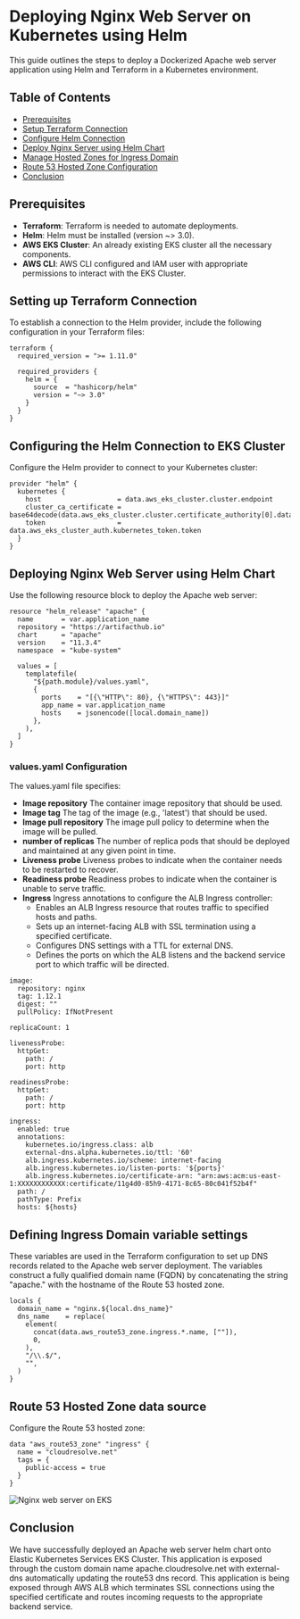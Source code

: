 # Deploying Nginx Web Server on Kubernetes using Helm

This guide outlines the steps to deploy a Dockerized Apache web server application using Helm and Terraform in a Kubernetes environment.

## Table of Contents
- [Prerequisites](#prerequisites)
- [Setup Terraform Connection](#setup-terraform-connection)
- [Configure Helm Connection](#configure-helm-connection)
- [Deploy Nginx Server using Helm Chart](#deploy-apache-web-server-using-helm-chart)
- [Manage Hosted Zones for Ingress Domain](#manage-hosted-zones-for-ingress-domain)
- [Route 53 Hosted Zone Configuration](#route-53-hosted-zone-configuration)
- [Conclusion](#conclusion)

## Prerequisites

- **Terraform**: Terraform is needed to automate deployments.
- **Helm**: Helm must be installed (version ~> 3.0).
- **AWS EKS Cluster**: An already existing EKS cluster all the necessary components.
- **AWS CLI**: AWS CLI configured and IAM user with appropriate permissions to interact with the EKS Cluster.

## Setting up Terraform Connection

To establish a connection to the Helm provider, include the following configuration in your Terraform files:

```hcl
terraform {
  required_version = ">= 1.11.0"

  required_providers {
    helm = {
      source  = "hashicorp/helm"
      version = "~> 3.0"
    }
  }
}
```
## Configuring the Helm Connection to EKS Cluster
Configure the Helm provider to connect to your Kubernetes cluster:
```hcl
provider "helm" {
  kubernetes {
    host                   = data.aws_eks_cluster.cluster.endpoint
    cluster_ca_certificate = base64decode(data.aws_eks_cluster.cluster.certificate_authority[0].data)
    token                  = data.aws_eks_cluster_auth.kubernetes_token.token
  }
}
```
## Deploying Nginx Web Server using Helm Chart
Use the following resource block to deploy the Apache web server:
```hcl
resource "helm_release" "apache" {
  name       = var.application_name
  repository = "https://artifacthub.io"
  chart      = "apache"
  version    = "11.3.4"
  namespace  = "kube-system"

  values = [
    templatefile(
      "${path.module}/values.yaml",
      {
        ports    = "[{\"HTTP\": 80}, {\"HTTPS\": 443}]"
        app_name = var.application_name
        hosts    = jsonencode([local.domain_name])
      },
    ),
  ]
}
```
### values.yaml Configuration
The values.yaml file specifies:

- **Image repository** The container image repository that should be used.
- **Image tag** The tag of the image (e.g., 'latest') that should be used.
- **Image pull repository** The image pull policy to determine when the image will be pulled.
- **number of replicas** The number of replica pods that should be deployed and maintained at any given point in time.
- **Liveness probe** Liveness probes to indicate when the container needs to be restarted to recover.
- **Readiness probe** Readiness probes to indicate when the container is unable to serve traffic.
- **Ingress** Ingress annotations to configure the ALB Ingress controller:
  - Enables an ALB Ingress resource that routes traffic to specified hosts and paths.
  - Sets up an internet-facing ALB with SSL termination using a specified certificate.
  - Configures DNS settings with a TTL for external DNS.
  - Defines the ports on which the ALB listens and the backend service port to which traffic will be directed.

```hcl
image:
  repository: nginx
  tag: 1.12.1
  digest: ""
  pullPolicy: IfNotPresent

replicaCount: 1

livenessProbe:
  httpGet:
    path: /
    port: http

readinessProbe:
  httpGet:
    path: /
    port: http

ingress:
  enabled: true
  annotations:
    kubernetes.io/ingress.class: alb
    external-dns.alpha.kubernetes.io/ttl: '60'
    alb.ingress.kubernetes.io/scheme: internet-facing
    alb.ingress.kubernetes.io/listen-ports: '${ports}'
    alb.ingress.kubernetes.io/certificate-arn: "arn:aws:acm:us-east-1:XXXXXXXXXXXX:certificate/11g4d0-85h9-4171-8c65-80c041f52b4f"
  path: /
  pathType: Prefix
  hosts: ${hosts}
```
## Defining Ingress Domain variable settings
These variables are used in the Terraform configuration to set up DNS records related to the Apache web server deployment. The variables construct a fully qualified domain name (FQDN) by concatenating the string "apache." with the hostname of the Route 53 hosted zone.
```hcl
locals {
  domain_name = "nginx.${local.dns_name}"
  dns_name    = replace(
    element(
      concat(data.aws_route53_zone.ingress.*.name, [""]),
      0,
    ),
    "/\\.$/",
    "",
  )
}
```
## Route 53 Hosted Zone data source
Configure the Route 53 hosted zone:
```hcl
data "aws_route53_zone" "ingress" {
  name = "cloudresolve.net"
  tags = {
    public-access = true
  }
}
```
![Nginx web server on EKS](https://drive.google.com/uc?export=view&id=1AH2EgeZQR9WLqUCYOmoL9I50uv9lAR_K)


## Conclusion
We have successfully deployed an Apache web server helm chart onto Elastic Kubernetes Services EKS Cluster. This application is exposed through the custom domain name apache.cloudresolve.net with external-dns automatically updating the route53 dns record. This application is being exposed through AWS ALB which  terminates SSL connections using the specified certificate and routes incoming requests to the appropriate backend service.
